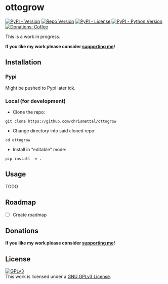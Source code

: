 # ottogrow <!-- omit in toc -->

[![PyPI - Version](https://img.shields.io/pypi/v/ottogrow?style=flat-square)](https://pypi.org/project/ottogrow/)
[![Repo Version](https://img.shields.io/github/v/tag/chrismettal/ottogrow?label=RepoVersion&style=flat-square)](https://github.com/Chrismettal/ottogrow)
[![PyPI - License](https://img.shields.io/pypi/l/ottogrow?style=flat-square)](https://pypi.org/project/ottogrow/)
[![PyPI - Python Version](https://img.shields.io/pypi/pyversions/ottogrow?style=flat-square)](https://pypi.org/project/ottogrow/)
[![Donations: Coffee](https://img.shields.io/badge/donations-Coffee-brown?style=flat-square)](https://github.com/Chrismettal#donations)

This is a work in progress.

**If you like my work please consider [supporting me](https://github.com/Chrismettal#donations)!**

## Installation

### Pypi

Might be pushed to Pypi later idk.

### Local (for development)

- Clone the repo:

`git clone https://github.com/chrismettal/ottogrow`

- Change directory into said cloned repo:

`cd ottogrow`

- Install in "editable" mode:

`pip install -e .`

## Usage

TODO

## Roadmap

- [ ] Create roadmap

## Donations

**If you like my work please consider [supporting me](https://github.com/Chrismettal#donations)!**

## License

 <a rel="GPLlicense" href="https://www.gnu.org/licenses/gpl-3.0.html"><img alt="GPLv3" style="border-width:0" src="https://www.gnu.org/graphics/gplv3-or-later.png" /></a><br />This work is licensed under a <a rel="GPLlicense" href="https://www.gnu.org/licenses/gpl-3.0.html">GNU GPLv3 License</a>.
